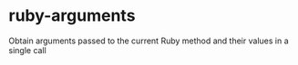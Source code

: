 # ruby-arguments
Obtain arguments passed to the current Ruby method and their values in a single call
